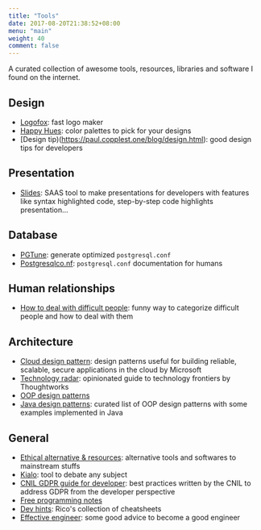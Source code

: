 ```yaml
---
title: "Tools"
date: 2017-08-20T21:38:52+08:00
menu: "main"
weight: 40
comment: false
---
```


A curated collection of awesome tools, resources, libraries and software I found on the internet.

## Design

- [Logofox](https://logofox.co/form/name): fast logo maker
- [Happy Hues](https://www.happyhues.co/): color palettes to pick for your designs
- [Design tip)(https://paul.copplest.one/blog/design.html): good design tips for developers

## Presentation

- [Slides](https://slides.com): SAAS tool to make presentations for developers with features
  like syntax highlighted code, step-by-step code highlights presentation...

## Database

- [PGTune](https://pgtune.leopard.in.ua/#/): generate optimized `postgresql.conf`
- [Postgresqlco.nf](https://postgresqlco.nf/en/doc/param/): `postgresql.conf` documentation for
  humans

## Human relationships

- [How to deal with difficult people](https://www.howtodeal.dev/): funny way to categorize difficult
  people and how to deal with them

## Architecture

- [Cloud design pattern](https://docs.microsoft.com/en-us/azure/architecture/patterns/): design
  patterns useful for building reliable, scalable, secure applications in the cloud by Microsoft
- [Technology radar](https://www.thoughtworks.com/radar): opinionated guide to technology frontiers
  by Thoughtworks
- [OOP design patterns](http://www.cheat-sheets.org/saved-copy/designpatternscard1.pdf)
- [Java design patterns](https://java-design-patterns.com/): curated list of OOP design patterns
  with some examples implemented in Java

## General

- [Ethical alternative & resources](https://ethical.net/resources/): alternative tools and softwares
  to mainstream stuffs
- [Kialo](https://www.kialo.com/): tool to debate any subject
- [CNIL GDPR guide for developer](https://lincnil.github.io/Guide-RGPD-du-developpeur/): best
  practices written by the CNIL to address GDPR from the developer perspective
- [Free programming notes](https://goalkicker.com/)
- [Dev hints](https://devhints.io/): Rico's collection of cheatsheets 
- [Effective engineer](https://gist.github.com/rondy/af1dee1d28c02e9a225ae55da2674a6f): some good
  advice to become a good engineer
